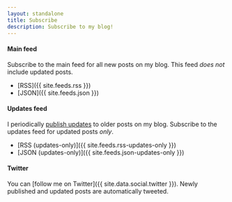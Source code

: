 ```yaml
---
layout: standalone
title: Subscribe
description: Subscribe to my blog!
---
```


<h4 class="mt-4 mb-0">Main feed</h4>

<p class="mb-0">Subscribe to the main feed for all new posts on my blog. This feed <i>does not</i> include updated posts.</p>

- [RSS]({{ site.feeds.rss }})
- [JSON]({{ site.feeds.json }})

<h4 class="mt-4 mb-0">Updates feed</h4>

<p class="mb-0">I periodically <a href="{% link recently-updated.md %}">publish updates</a> to older posts on my blog. Subscribe to the updates feed for updated posts <i>only</i>.</p>

- [RSS (updates-only)]({{ site.feeds.rss-updates-only }})
- [JSON (updates-only)]({{ site.feeds.json-updates-only }})

<h4 class="mt-4 mb-0">Twitter</h4>

You can [follow me on Twitter]({{ site.data.social.twitter }}). Newly published and updated posts are automatically tweeted.
